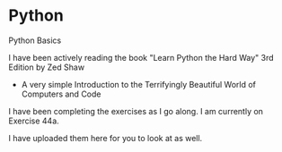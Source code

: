 # Python
Python Basics

I have been actively reading the book 
"Learn Python the Hard Way" 3rd Edition by Zed Shaw
 - A very simple Introduction to the Terrifyingly Beautiful World of Computers and Code

I have been completing the exercises as I go along. I am currently on Exercise 44a.

I have uploaded them here for you to look at as well. 
